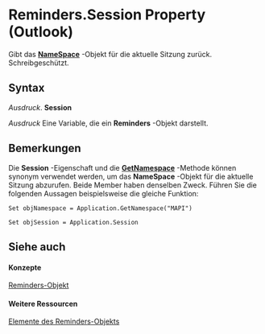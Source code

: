 
# Reminders.Session Property (Outlook)

Gibt das  **[NameSpace](f0dcaa19-07f5-5d42-a3bf-2e42b7885644.md)** -Objekt für die aktuelle Sitzung zurück. Schreibgeschützt.


## Syntax

 _Ausdruck_. **Session**

 _Ausdruck_ Eine Variable, die ein **Reminders** -Objekt darstellt.


## Bemerkungen

Die  **Session** -Eigenschaft und die **[GetNamespace](6175d0d9-5a61-ce45-35c0-b70895d757b3.md)** -Methode können synonym verwendet werden, um das **NameSpace** -Objekt für die aktuelle Sitzung abzurufen. Beide Member haben denselben Zweck. Führen Sie die folgenden Aussagen beispielsweise die gleiche Funktion:


```
Set objNamespace = Application.GetNamespace("MAPI") 
```


```
Set objSession = Application.Session
```


## Siehe auch


#### Konzepte


[Reminders-Objekt](66b94251-7fe4-886b-7c29-7feac4440dee.md)
#### Weitere Ressourcen


[Elemente des Reminders-Objekts](http://msdn.microsoft.com/library/f430b84a-2a9f-f7c1-b041-89a3d00deab6%28Office.15%29.aspx)